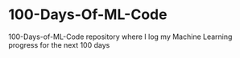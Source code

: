 # 100-Days-Of-ML-Code
100-Days-of-ML-Code  repository where I log my Machine Learning progress for the next 100 days 
